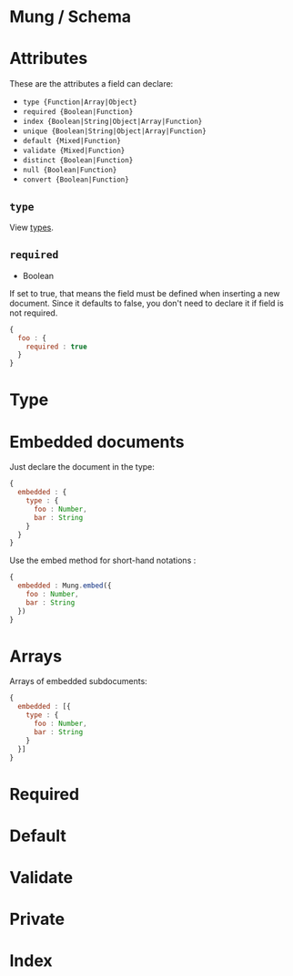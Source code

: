 Mung / Schema
===

# Attributes

These are the attributes a field can declare:

- `type {Function|Array|Object}`
- `required {Boolean|Function}`
- `index {Boolean|String|Object|Array|Function}`
- `unique {Boolean|String|Object|Array|Function}`
- `default {Mixed|Function}`
- `validate {Mixed|Function}`
- `distinct {Boolean|Function}`
- `null {Boolean|Function}`
- `convert {Boolean|Function}`

## `type`

View [types](./Type.md).

## `required`

- Boolean

If set to true, that means the field must be defined when inserting a new document. Since it defaults to false, you don't need to declare it if field is not required.

```js
{
  foo : {
    required : true
  }
}
```


# Type

# Embedded documents

Just declare the document in the type:

```js
{
  embedded : {
    type : {
      foo : Number,
      bar : String
    }
  }
}
```

Use the embed method for short-hand notations :

```js
{
  embedded : Mung.embed({
    foo : Number,
    bar : String
  })
}
```

# Arrays

Arrays of embedded subdocuments:

```js
{
  embedded : [{
    type : {
      foo : Number,
      bar : String
    }
  }]
}
```

# Required

# Default

# Validate

# Private

# Index
